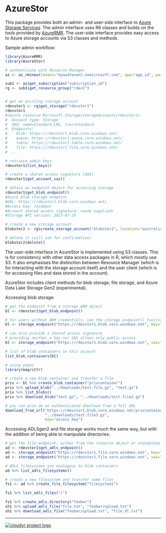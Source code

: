 # AzureStor

This package provides both an admin- and user-side interface to [Azure Storage Services](https://docs.microsoft.com/en-us/rest/api/storageservices/). The admin interface uses R6 classes and builds on the tools provided by [AzureRMR](https://github.com/hong-revo/AzureRMR). The user-side interface provides easy access to Azure storage accounts via S3 classes and methods.

Sample admin workflow:

```r
library(AzureRMR)
library(AzureStor)

# authenticate with Resource Manager
az <- az_rm$new(tenant="myaadtenant.onmicrosoft.com", app="app_id", password="password")

sub1 <- az$get_subscription("subscription_id")
rg <- sub1$get_resource_group("rdev1")


# get an existing storage account
rdevstor1 <- rg$get_storage("rdevstor1")
rdevstor1
#<Azure resource Microsoft.Storage/storageAccounts/rdevstor1>
#  Account type: Storage 
#  SKU: name=Standard_LRS, tier=Standard 
#  Endpoints:
#    blob: https://rdevstor1.blob.core.windows.net/
#    queue: https://rdevstor1.queue.core.windows.net/
#    table: https://rdevstor1.table.core.windows.net/
#    file: https://rdevstor1.file.core.windows.net/ 
# ...

# retrieve admin keys
rdevstor1$list_keys()

# create a shared access signature (SAS)
rdevstor1$get_account_sas()

# obtain an endpoint object for accessing storage
rdevstor1$get_blob_endpoint()
#Azure blob storage endpoint
#URL: https://rdevstor1.blob.core.windows.net/
#Access key: <hidden>
#Account shared access signature: <none supplied>
#Storage API version: 2017-07-29

# create a new storage account
blobstor2 <- rg$create_storage_account("blobstor2", location="australiaeast", kind="BlobStorage")

# delete it (will ask for confirmation)
blobstor2$delete()
```


The user-side interface in AzureStor is implemented using S3 classes. This is for consistency with other data access packages in R, which mostly use S3. It also emphasises the distinction between Resource Manager (which is for interacting with the storage account itself) and the user client (which is for accessing files and data stored in the account).

AzureStor includes client methods for blob storage, file storage, and Azure Data Lake Storage Gen2 (experimental).

Accessing blob storage:

```r
# get the endpoint from a storage ARM object
bl <- rdevstor1$get_blob_endpoint()

# for users without ARM credentials, use the storage_endpoint() function and provide a key
bl <- storage_endpoint("https://rdevstor1.blob.core.windows.net", key="access_key")

# can also provide a shared access signature
# providing neither a key nor SAS allows only public access
bl <- storage_endpoint("https://rdevstor1.blob.core.windows.net", sas="my_sas")

# list of blob containers in this account
list_blob_containers(bl)

# using pipes
library(magrittr)

# create a new blob container and transfer a file
priv <- bl %>% create_blob_container("privcontainer")
priv %>% upload_blob("../downloads/test.file.gz", "test.gz")
priv %>% list_blobs()
priv %>% download_blob("test.gz", "../downloads/test.file2.gz")

# you can also do an authenticated download from a full URL
download_from_url("https://rdevstor1.blob.core.windows.net/privcontainer/test.gz",
                  "../downloads/test.file3.gz",
                  key="access_key")
```

Accessing ADLSgen2 and file storage works much the same way, but with the addition of being able to manipulate directories:

```r
# get the file endpoint, either from the resource object or standalone
ad <- rdevstor1$get_adls_endpoint()
ad <- storage_endpoint("https://rdevstor1.file.core.windows.net", key="access_key")
ad <- storage_endpoint("https://rdevstor1.file.core.windows.net", sas="my_sas")

# ADLS filesystems are analogous to blob containers
ad %>% list_adls_filesystems()

# create a new filesystem and transfer some files
fs1 <- ad %>% create_file_filesystem("filesystem1")

fs1 %>% list_adls_files("/")

fs1 %>% create_adls_directory("foobar")
sh1 %>% upload_adls_file("file.txt", "foobar/upload.txt")
sh1 %>% download_adls_file("foobar/upload.txt", "file_dl.txt")
```

---
[![cloudyr project logo](https://i.imgur.com/JHS98Y7.png)](https://github.com/cloudyr)
